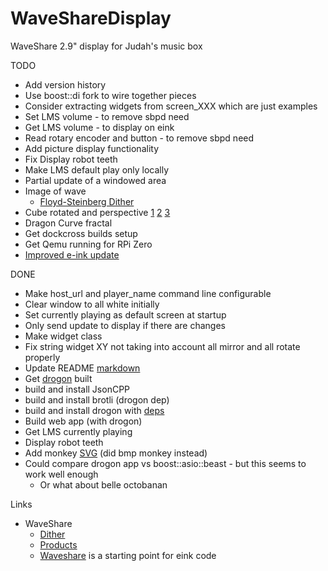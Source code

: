 # WaveShareDisplay
WaveShare 2.9" display for Judah's music box

TODO
* Add version history
* Use boost::di fork to wire together pieces
* Consider extracting widgets from screen_XXX which are just examples
* Set LMS volume - to remove sbpd need
* Get LMS volume - to display on eink
* Read rotary encoder and button - to remove sbpd need
* Add picture display functionality
* Fix Display robot teeth
* Make LMS default play only locally
* Partial update of a windowed area
* Image of wave
  * [Floyd-Steinberg Dither](https://en.wikipedia.org/wiki/Floyd–Steinberg_dithering)
* Cube rotated and perspective [1](https://github.com/muralivnv/small-cpp-matrix-library/blob/master/matrix.h) [2](https://www.scratchapixel.com/lessons/3d-basic-rendering/perspective-and-orthographic-projection-matrix/building-basic-perspective-projection-matrix) [3](http://math.hws.edu/graphicsbook/source/glut/cubes-with-vertex-arrays.c)
* Dragon Curve fractal
* Get dockcross builds setup
* Get Qemu running for RPi Zero
* [Improved e-ink update](https://www.instructables.com/Waveshare-EPaper-and-a-RaspberryPi/)

DONE
* Make host_url and player_name command line configurable
* Clear window to all white initially
* Set currently playing as default screen at startup
* Only send update to display if there are changes
* Make widget class 
* Fix string widget XY not taking into account all mirror and all rotate properly
* Update README [markdown](https://guides.github.com/pdfs/markdown-cheatsheet-online.pdf)
* Get [drogon](https://drogon.docsforge.com/master/getting-started/#a-very-simple-example) built
* build and install JsonCPP
* build and install brotli (drogon dep)
* build and install drogon with [deps](https://medium.com/@contact_80086/installing-drogon-ddb5d9949b75)
* Build web app (with drogon)
* Get LMS currently playing
* Display robot teeth
* Add monkey [SVG](https://github.com/sammycage/lunasvg) (did bmp monkey instead)
* Could compare drogon app vs boost::asio::beast - but this seems to work well enough
  * Or what about belle octobanan  

Links
* WaveShare
   * [Dither](https://www.waveshare.com/wiki/E-Paper_Floyd-Steinberg)
   * [Products](https://www.waveshare.com/product/displays/e-paper/epaper-2/2.9inch-e-paper-module.htm)
   * [Waveshare](https://github.com/waveshare/e-Paper) is a starting point for eink code
   